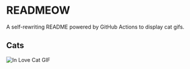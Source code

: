 # READMEOW

A self-rewriting README powered by GitHub Actions to display cat gifs.

## Cats

![In Love Cat GIF](https://media0.giphy.com/media/MDJ9IbxxvDUQM/200.gif?cid=9acd02da8w4putxe2glg4kr1hwqp3inri76r3evnlizmmmjk&ep=v1_gifs_search&rid=200.gif&ct=g)
